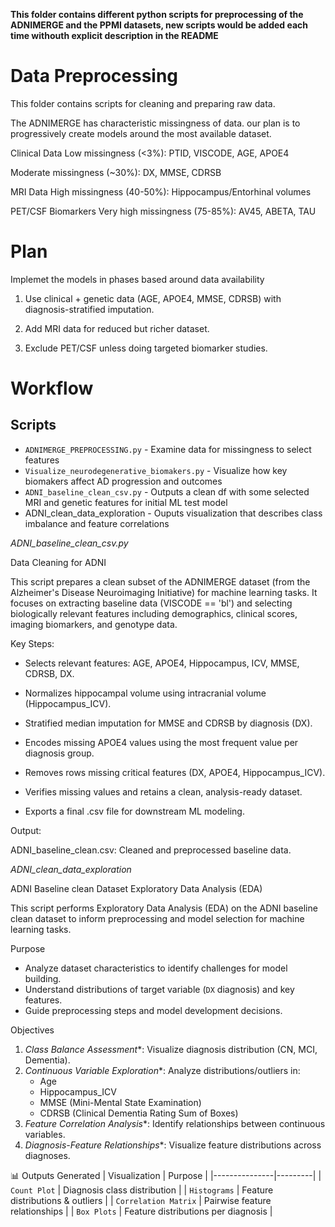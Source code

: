 **This folder contains different python scripts for preprocessing of the ADNIMERGE and the PPMI datasets, new scripts would be added each time withouth explicit description in the README**

# Data Preprocessing

This folder contains scripts for cleaning and preparing raw data.

The ADNIMERGE has characteristic missingness of data. our plan is to progressively create models around the most available dataset.

Clinical Data
Low missingness (<3%): PTID, VISCODE, AGE, APOE4 

Moderate missingness (~30%): DX, MMSE, CDRSB 

MRI Data
High missingness (40-50%): Hippocampus/Entorhinal volumes 

PET/CSF Biomarkers
Very high missingness (75-85%): AV45, ABETA, TAU 

# Plan
Implemet the models in phases based around data availability

1. Use clinical + genetic data (AGE, APOE4, MMSE, CDRSB) with diagnosis-stratified imputation.

2. Add MRI data for reduced but richer dataset.

3. Exclude PET/CSF unless doing targeted biomarker studies.

# Workflow

## Scripts
- `ADNIMERGE_PREPROCESSING.py` - Examine data for missingness to select features
- `Visualize_neurodegenerative_biomakers.py` - Visualize how key biomakers affect AD progression and outcomes
- `ADNI_baseline_clean_csv.py` - Outputs a clean df with some selected MRI and genetic features for initial ML test model
-  ADNI_clean_data_exploration - Ouputs visualization that describes class imbalance and feature correlations


*ADNI_baseline_clean_csv.py*


Data Cleaning for ADNI

This script prepares a clean subset of the ADNIMERGE dataset (from the Alzheimer's Disease Neuroimaging Initiative) for machine learning tasks. It focuses on extracting baseline data (VISCODE == 'bl') and selecting biologically relevant features including demographics, clinical scores, imaging biomarkers, and genotype data.


Key Steps:

- Selects relevant features: AGE, APOE4, Hippocampus, ICV, MMSE, CDRSB, DX.

- Normalizes hippocampal volume using intracranial volume (Hippocampus_ICV).

- Stratified median imputation for MMSE and CDRSB by diagnosis (DX).

- Encodes missing APOE4 values using the most frequent value per diagnosis group.

- Removes rows missing critical features (DX, APOE4, Hippocampus_ICV).

- Verifies missing values and retains a clean, analysis-ready dataset.

- Exports a final .csv file for downstream ML modeling.

Output:

ADNI_baseline_clean.csv: Cleaned and preprocessed baseline data.


*ADNI_clean_data_exploration*

ADNI Baseline clean Dataset Exploratory Data Analysis (EDA)

This script performs Exploratory Data Analysis (EDA) on the ADNI baseline clean dataset to inform preprocessing and model selection for machine learning tasks.

Purpose
- Analyze dataset characteristics to identify challenges for model building.
- Understand distributions of target variable (`DX` diagnosis) and key features.
- Guide preprocessing steps and model development decisions.

Objectives
1. *Class Balance Assessment**: Visualize diagnosis distribution (CN, MCI, Dementia).
2. *Continuous Variable Exploration**: Analyze distributions/outliers in:
   - Age
   - Hippocampus_ICV
   - MMSE (Mini-Mental State Examination)
   - CDRSB (Clinical Dementia Rating Sum of Boxes)
3. *Feature Correlation Analysis**: Identify relationships between continuous variables.
4. *Diagnosis-Feature Relationships**: Visualize feature distributions across diagnoses.

 📊 Outputs Generated
| Visualization | Purpose |
|---------------|---------|
| `Count Plot` | Diagnosis class distribution |
| `Histograms` | Feature distributions & outliers |
| `Correlation Matrix` | Pairwise feature relationships |
| `Box Plots` | Feature distributions per diagnosis |




